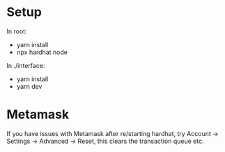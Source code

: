 # Setup

In root:
- yarn install
- npx hardhat node

In ./interface:
- yarn install
- yarn dev

# Metamask

If you have issues with Metamask after re/starting hardhat, try Account -> Settings -> Advanced -> Reset, this clears the transaction queue etc. 
